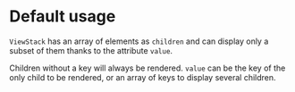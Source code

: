# Default usage

`ViewStack` has an array of elements as `children` and can display only a subset of them thanks to the attribute `value`.

Children without a key will always be rendered. `value` can be the key of the only child to be rendered, or an array of keys to display several children.
